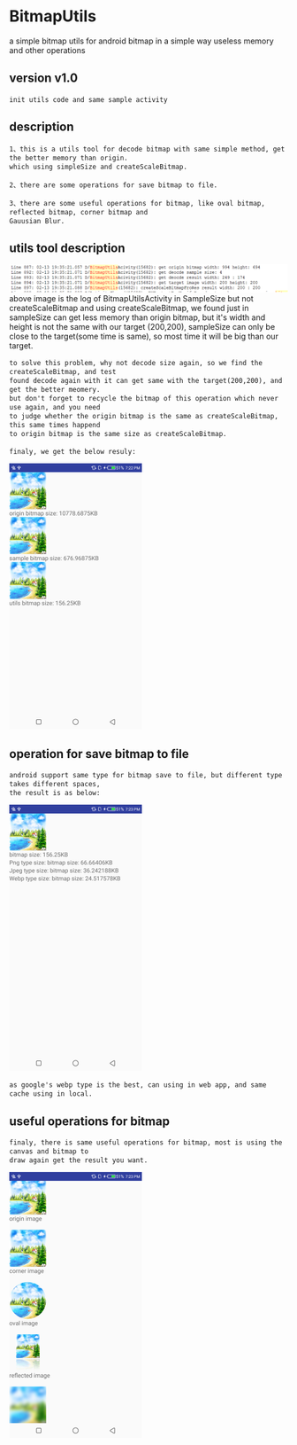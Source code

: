 # BitmapUtils
a simple bitmap utils for android bitmap in a simple way useless memory and other operations

## version v1.0
	init utils code and same sample activity

## description
	1、this is a utils tool for decode bitmap with same simple method, get the better memory than origin.
	which using simpleSize and createScaleBitmap.
	
	2、there are some operations for save bitmap to file.
	
	3、there are some useful operations for bitmap, like oval bitmap, reflected bitmap, corner bitmap and
	Gauusian Blur.
	
## utils tool description
![](/BitmapUtils/screen_capture/bitmap_log.png)
	above image is the log of BitmapUtilsActivity in SampleSize but not createScaleBitmap and using 
	createScaleBitmap, we found just in sampleSize can get less memory than origin bitmap, but it's
	width and height is not the same with our target (200,200), sampleSize can only be close to the
	target(some time is same), so most time it will be big than our target.
	
	to solve this problem, why not decode size again, so we find the createScaleBitmap, and test 
	found decode again with it can get same with the target(200,200), and get the better meomery.
	but don't forget to recycle the bitmap of this operation which never use again, and you need 
	to judge whether the origin bitmap is the same as createScaleBitmap, this same times happend
	to origin bitmap is the same size as createScaleBitmap.
	
	finaly, we get the below resuly:
![](/BitmapUtils/screen_capture/bitmap_utils_page.png)
	
	
## operation for save bitmap to file
	android support same type for bitmap save to file, but different type takes different spaces, 
	the result is as below:
![](/BitmapUtils/screen_capture/bitmap_save_pager.png)
	
	as google's webp type is the best, can using in web app, and same cache using in local.
	
## useful operations for bitmap
	finaly, there is same useful operations for bitmap, most is using the canvas and bitmap to 
	draw again get the result you want.
![](/BitmapUtils/screen_capture/bitmap_corner_operation_page.png)
